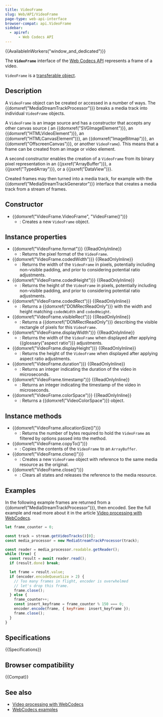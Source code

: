 ```yaml
---
title: VideoFrame
slug: Web/API/VideoFrame
page-type: web-api-interface
browser-compat: api.VideoFrame
sidebar:
  - apiref:
      - Web Codecs API
---
```


{{AvailableInWorkers("window_and_dedicated")}}

The **`VideoFrame`** interface of the [Web Codecs API](/en-US/docs/Web/API/WebCodecs_API) represents a frame of a video.

`VideoFrame` is a [transferable object](/en-US/docs/Web/API/Web_Workers_API/Transferable_objects).

## Description

A `VideoFrame` object can be created or accessed in a number of ways. The {{domxref("MediaStreamTrackProcessor")}} breaks a media track into individual `VideoFrame` objects.

A `VideoFrame` is an image source and has a constructor that accepts any other canvas source (
an {{domxref("SVGImageElement")}},
an {{domxref("HTMLVideoElement")}},
an {{domxref("HTMLCanvasElement")}},
an {{domxref("ImageBitmap")}},
an {{domxref("OffscreenCanvas")}},
or another `VideoFrame`).
This means that a frame can be created from an image or video element.

A second constructor enables the creation of a `VideoFrame` from its binary pixel representation in an {{jsxref("ArrayBuffer")}}, a {{jsxref("TypedArray")}}, or a {{jsxref("DataView")}}.

Created frames may then turned into a media track, for example with the {{domxref("MediaStreamTrackGenerator")}} interface that creates a media track from a stream of frames.

## Constructor

- {{domxref("VideoFrame.VideoFrame", "VideoFrame()")}}
  - : Creates a new `VideoFrame` object.

## Instance properties

- {{domxref("VideoFrame.format")}} {{ReadOnlyInline}}
  - : Returns the pixel format of the `VideoFrame`.
- {{domxref("VideoFrame.codedWidth")}} {{ReadOnlyInline}}
  - : Returns the width of the `VideoFrame` in pixels, potentially including non-visible padding, and prior to considering potential ratio adjustments.
- {{domxref("VideoFrame.codedHeight")}} {{ReadOnlyInline}}
  - : Returns the height of the `VideoFrame` in pixels, potentially including non-visible padding, and prior to considering potential ratio adjustments.
- {{domxref("VideoFrame.codedRect")}} {{ReadOnlyInline}}
  - : Returns a {{domxref("DOMRectReadOnly")}} with the width and height matching `codedWidth` and `codedHeight`.
- {{domxref("VideoFrame.visibleRect")}} {{ReadOnlyInline}}
  - : Returns a {{domxref("DOMRectReadOnly")}} describing the visible rectangle of pixels for this `VideoFrame`.
- {{domxref("VideoFrame.displayWidth")}} {{ReadOnlyInline}}
  - : Returns the width of the `VideoFrame` when displayed after applying {{glossary("aspect ratio")}} adjustments.
- {{domxref("VideoFrame.displayHeight")}} {{ReadOnlyInline}}
  - : Returns the height of the `VideoFrame` when displayed after applying aspect ratio adjustments.
- {{domxref("VideoFrame.duration")}} {{ReadOnlyInline}}
  - : Returns an integer indicating the duration of the video in microseconds.
- {{domxref("VideoFrame.timestamp")}} {{ReadOnlyInline}}
  - : Returns an integer indicating the timestamp of the video in microseconds.
- {{domxref("VideoFrame.colorSpace")}} {{ReadOnlyInline}}
  - : Returns a {{domxref("VideoColorSpace")}} object.

## Instance methods

- {{domxref("VideoFrame.allocationSize()")}}
  - : Returns the number of bytes required to hold the `VideoFrame` as filtered by options passed into the method.
- {{domxref("VideoFrame.copyTo()")}}
  - : Copies the contents of the `VideoFrame` to an `ArrayBuffer`.
- {{domxref("VideoFrame.clone()")}}
  - : Creates a new `VideoFrame` object with reference to the same media resource as the original.
- {{domxref("VideoFrame.close()")}}
  - : Clears all states and releases the reference to the media resource.

## Examples

In the following example frames are returned from a {{domxref("MediaStreamTrackProcessor")}}, then encoded. See the full example and read more about it in the article [Video processing with WebCodecs](https://developer.chrome.com/docs/web-platform/best-practices/webcodecs).

```js
let frame_counter = 0;

const track = stream.getVideoTracks()[0];
const media_processor = new MediaStreamTrackProcessor(track);

const reader = media_processor.readable.getReader();
while (true) {
  const result = await reader.read();
  if (result.done) break;

  let frame = result.value;
  if (encoder.encodeQueueSize > 2) {
    // Too many frames in flight, encoder is overwhelmed
    // let's drop this frame.
    frame.close();
  } else {
    frame_counter++;
    const insert_keyframe = frame_counter % 150 === 0;
    encoder.encode(frame, { keyFrame: insert_keyframe });
    frame.close();
  }
}
```

## Specifications

{{Specifications}}

## Browser compatibility

{{Compat}}

## See also

- [Video processing with WebCodecs](https://developer.chrome.com/docs/web-platform/best-practices/webcodecs)
- [WebCodecs examples](https://w3c.github.io/webcodecs/samples/)
